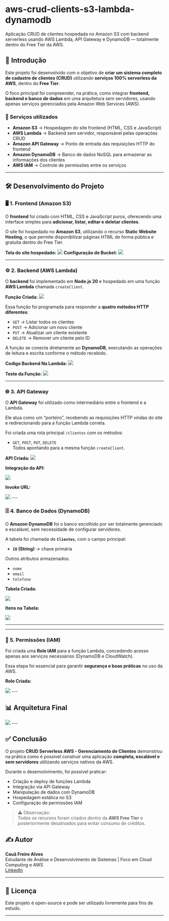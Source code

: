 # aws-crud-clients-s3-lambda-dynamodb
Aplicação CRUD de clientes hospedada no Amazon S3 com backend serverless usando AWS Lambda, API Gateway e DynamoDB — totalmente dentro do Free Tier da AWS.

## 🧭 Introdução

Este projeto foi desenvolvido com o objetivo de **criar um sistema completo de cadastro de clientes (CRUD)** utilizando **serviços 100% serverless da AWS**, dentro do **Free Tier**.  

O foco principal foi compreender, na prática, como integrar **frontend, backend e banco de dados** em uma arquitetura sem servidores, usando apenas serviços gerenciados pela Amazon Web Services (AWS).  

### 🔧 Serviços utilizados

- **Amazon S3** → Hospedagem do site frontend (HTML, CSS e JavaScript)  
- **AWS Lambda** → Backend sem servidor, responsável pelas operações CRUD  
- **Amazon API Gateway** → Ponto de entrada das requisições HTTP do frontend  
- **Amazon DynamoDB** → Banco de dados NoSQL para armazenar as informações dos clientes  
- **AWS IAM** → Controle de permissões entre os serviços  

---

## 🛠️ Desenvolvimento do Projeto

### 🖥️ 1. Frontend (Amazon S3)

O **frontend** foi criado com HTML, CSS e JavaScript puros, oferecendo uma interface simples para **adicionar, listar, editar e deletar clientes**.  

O site foi hospedado no **Amazon S3**, utilizando o recurso **Static Website Hosting**, o que permite disponibilizar páginas HTML de forma pública e gratuita dentro do Free Tier.  

**Tela do site hospedado:**
  <img src="https://github.com/cauafreirealves/aws-crud-clients-s3-lambda-dynamodb/blob/main/Captura%20de%20tela%20site%20no%20navegador.jpeg">
**Configuração de Bucket:** 
  <img src="https://github.com/cauafreirealves/aws-crud-clients-s3-lambda-dynamodb/blob/main/Captura%20de%20tela%20URL%20Publica%20S3.jpeg">

---

### ⚙️ 2. Backend (AWS Lambda)

O **backend** foi implementado em **Node.js 20** e hospedado em uma função **AWS Lambda** chamada `createClient`. 

**Função Criada:**
<img src="https://github.com/cauafreirealves/aws-crud-clients-s3-lambda-dynamodb/blob/main/Captura%20de%20tela%20Fun%C3%A7%C3%A3o%20Lambda%20Criada.jpeg">

Essa função foi programada para responder a **quatro métodos HTTP diferentes**:
- `GET` → Listar todos os clientes  
- `POST` → Adicionar um novo cliente  
- `PUT` → Atualizar um cliente existente  
- `DELETE` → Remover um cliente pelo ID  

A função se conecta diretamente ao **DynamoDB**, executando as operações de leitura e escrita conforme o método recebido.  

**Codigo Backend Na Lambda:**
<img src="https://github.com/cauafreirealves/aws-crud-clients-s3-lambda-dynamodb/blob/main/Captura%20de%20tela%20codigo%20backend.jpeg">

**Teste da Função:**
<img src="https://github.com/cauafreirealves/aws-crud-clients-s3-lambda-dynamodb/blob/main/Captura%20de%20tela%20teste%20da%20fun%C3%A7%C3%A3o.jpeg">

---

### 🌐 3. API Gateway

O **API Gateway** foi utilizado como intermediário entre o frontend e a Lambda.  

Ele atua como um “porteiro”, recebendo as requisições HTTP vindas do site e redirecionando para a função Lambda correta.  

Foi criada uma rota principal `/clientes` com os métodos:
- `GET`, `POST`, `PUT`, `DELETE`  
Todos apontando para a mesma função `createClient`.

**API Criada:** 
<img src="https://github.com/cauafreirealves/aws-crud-clients-s3-lambda-dynamodb/blob/main/Captura%20de%20tela%20API%20criada.jpeg">

**Integração da API:**

<img src="https://github.com/cauafreirealves/aws-crud-clients-s3-lambda-dynamodb/blob/main/Captura%20de%20tela%20Integra%C3%A7%C3%A3o%20da%20API.jpeg">

**Invoke URL:**

<img src="https://github.com/cauafreirealves/aws-crud-clients-s3-lambda-dynamodb/blob/main/Captura%20de%20tela%20Invoke%20URL.jpeg">
---

### 🗄️ 4. Banco de Dados (DynamoDB)

O **Amazon DynamoDB** foi o banco escolhido por ser totalmente gerenciado e escalável, sem necessidade de configurar servidores.  

A tabela foi chamada de **`Clientes`**, com o campo principal:
- **`ID` (String)** → chave primária  

Outros atributos armazenados:
- `nome`  
- `email`  
- `telefone`  

**Tabela Criada:**

 <img src="https://github.com/cauafreirealves/aws-crud-clients-s3-lambda-dynamodb/blob/main/Captura%20de%20tela%20Tabela%20criada.jpeg">

 **Itens na Tabela:**
 
  <img src="https://github.com/cauafreirealves/aws-crud-clients-s3-lambda-dynamodb/blob/main/Captura%20de%20tela%20tabela%20clientes.jpeg">
  
--- 

---

### 🔐 5. Permissões (IAM)

Foi criada uma **Role IAM** para a função Lambda, concedendo acesso apenas aos serviços necessários (DynamoDB e CloudWatch).  

Essa etapa foi essencial para garantir **segurança e boas práticas** no uso da AWS.

**Role Criada:**

 <img src="https://github.com/cauafreirealves/aws-crud-clients-s3-lambda-dynamodb/blob/main/Captura%20de%20tela%20Role%20IAM.jpeg">
---

## 📊 Arquitetura Final

<img src="https://github.com/cauafreirealves/aws-crud-clients-s3-lambda-dynamodb/blob/main/diagrama.png">
---

## ✅ Conclusão

O projeto **CRUD Serverless AWS - Gerenciamento de Clientes** demonstrou na prática como é possível construir uma aplicação **completa, escalável e sem servidores** utilizando serviços nativos da AWS.  

Durante o desenvolvimento, foi possível praticar:
- Criação e deploy de funções Lambda  
- Integração via API Gateway  
- Manipulação de dados com DynamoDB  
- Hospedagem estática no S3  
- Configuração de permissões IAM  

> ⚠️ Observação:  
> Todos os recursos foram criados dentro da **AWS Free Tier** e posteriormente desativados para evitar consumo de créditos.  



## ✍️ Autor

**Cauã Freire Alves**  
Estudante de Análise e Desenvolvimento de Sistemas | Foco em Cloud Computing e AWS  
[LinkedIn](https://www.linkedin.com/in/cauafreirealves)

---

## 🧾 Licença

Este projeto é open-source e pode ser utilizado livremente para fins de estudo.

---


